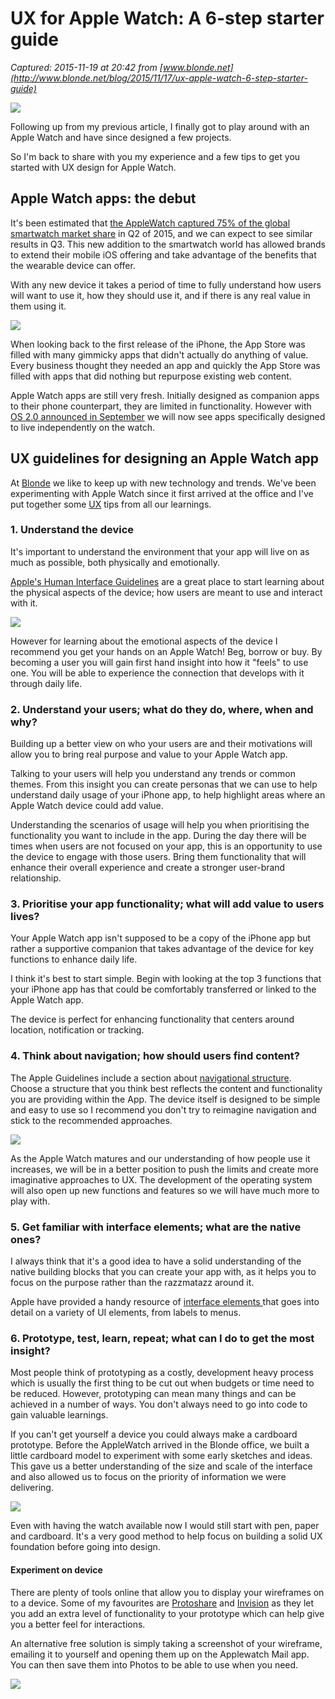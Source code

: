 # UX for Apple Watch: A 6-step starter guide

_Captured: 2015-11-19 at 20:42 from [www.blonde.net](http://www.blonde.net/blog/2015/11/17/ux-apple-watch-6-step-starter-guide)_

![](http://www.blonde.net/sites/default/files/apple-watch-ux-design-guide_0.png)

Following up from my previous article, I finally got to play around with an Apple Watch and have since designed a few projects.

So I'm back to share with you my experience and a few tips to get you started with UX design for Apple Watch.

## Apple Watch apps: the debut

It's been estimated that [the AppleWatch captured 75% of the global smartwatch market share](https://www.strategyanalytics.com/strategy-analytics/news/strategy-analytics-press-releases/strategy-analytics-press-release/2015/07/22/apple-watch-captures-75-percent-global-smartwatch-marketshare-in-q2-2015#.VgO-1yBVhBe/) in Q2 of 2015, and we can expect to see similar results in Q3. This new addition to the smartwatch world has allowed brands to extend their mobile iOS offering and take advantage of the benefits that the wearable device can offer.

With any new device it takes a period of time to fully understand how users will want to use it, how they should use it, and if there is any real value in them using it.

![](http://www.blonde.net/sites/default/files/Apple-Watch.png)

When looking back to the first release of the iPhone, the App Store was filled with many gimmicky apps that didn't actually do anything of value. Every business thought they needed an app and quickly the App Store was filled with apps that did nothing but repurpose existing web content.

Apple Watch apps are still very fresh. Initially designed as companion apps to their phone counterpart, they are limited in functionality. However with [OS 2.0 announced in September](http://www.wired.co.uk/news/archive/2015-09/21/apple-watch-os2-review) we will now see apps specifically designed to live independently on the watch.

## UX guidelines for designing an Apple Watch app

At [Blonde](http://www.blonde.net) we like to keep up with new technology and trends. We've been experimenting with Apple Watch since it first arrived at the office and I've put together some [UX](http://www.blonde.net/services/ux-design) tips from all our learnings.

### 1\. Understand the device

It's important to understand the environment that your app will live on as much as possible, both physically and emotionally.

[Apple's Human Interface Guidelines](https://developer.apple.com/watch/human-interface-guidelines/) are a great place to start learning about the physical aspects of the device; how users are meant to use and interact with it.

![](http://www.blonde.net/sites/default/files/apple-watch-human-interface-guidelines.png)

However for learning about the emotional aspects of the device I recommend you get your hands on an Apple Watch! Beg, borrow or buy. By becoming a user you will gain first hand insight into how it "feels" to use one. You will be able to experience the connection that develops with it through daily life.

### 2\. Understand your users; what do they do, where, when and why?

Building up a better view on who your users are and their motivations will allow you to bring real purpose and value to your Apple Watch app.

Talking to your users will help you understand any trends or common themes. From this insight you can create personas that we can use to help understand daily usage of your iPhone app, to help highlight areas where an Apple Watch device could add value.

Understanding the scenarios of usage will help you when prioritising the functionality you want to include in the app. During the day there will be times when users are not focused on your app, this is an opportunity to use the device to engage with those users. Bring them functionality that will enhance their overall experience and create a stronger user-brand relationship.

### 3\. Prioritise your app functionality; what will add value to users lives?

Your Apple Watch app isn't supposed to be a copy of the iPhone app but rather a supportive companion that takes advantage of the device for key functions to enhance daily life.

I think it's best to start simple. Begin with looking at the top 3 functions that your iPhone app has that could be comfortably transferred or linked to the Apple Watch app.

The device is perfect for enhancing functionality that centers around location, notification or tracking.

### 4\. Think about navigation; how should users find content?

The Apple Guidelines include a section about [navigational structure](https://developer.apple.com/watch/human-interface-guidelines/navigation/). Choose a structure that you think best reflects the content and functionality you are providing within the App. The device itself is designed to be simple and easy to use so I recommend you don't try to reimagine navigation and stick to the recommended approaches.

![](http://www.blonde.net/sites/default/files/apple-watch-navigation-page-based-vs-hierarchical.png)

As the Apple Watch matures and our understanding of how people use it increases, we will be in a better position to push the limits and create more imaginative approaches to UX. The development of the operating system will also open up new functions and features so we will have much more to play with.

### 5\. Get familiar with interface elements; what are the native ones?

I always think that it's a good idea to have a solid understanding of the native building blocks that you can create your app with, as it helps you to focus on the purpose rather than the razzmatazz around it.

Apple have provided a handy resource of [interface elements ](https://developer.apple.com/watch/human-interface-guidelines/ui-elements/)that goes into detail on a variety of UI elements, from labels to menus.

### 6\. Prototype, test, learn, repeat; what can I do to get the most insight?

Most people think of prototyping as a costly, development heavy process which is usually the first thing to be cut out when budgets or time need to be reduced. However, prototyping can mean many things and can be achieved in a number of ways. You don't always need to go into code to gain valuable learnings.

If you can't get yourself a device you could always make a cardboard prototype. Before the AppleWatch arrived in the Blonde office, we built a little cardboard model to experiment with some early sketches and ideas. This gave us a better understanding of the size and scale of the interface and also allowed us to focus on the priority of information we were delivering.

![](http://www.blonde.net/sites/default/files/test-apple-watch-ux-design-offline.jpg)

Even with having the watch available now I would still start with pen, paper and cardboard. It's a very good method to help focus on building a solid UX foundation before going into design.

#### Experiment on device

There are plenty of tools online that allow you to display your wireframes on to a device. Some of my favourites are [Protoshare](http://protoshare.com/) and [Invision](http://www.invisionapp.com/) as they let you add an extra level of functionality to your prototype which can help give you a better feel for interactions.

An alternative free solution is simply taking a screenshot of your wireframe, emailing it to yourself and opening them up on the Applewatch Mail app. You can then save them into Photos to be able to use when you need.

![](http://www.blonde.net/sites/default/files/apple-watch-app-example-Nandos.jpg)
